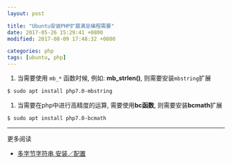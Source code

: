 ```yaml
---
layout: post

title: "Ubuntu安装PHP扩展满足编程需要"
date: 2017-05-26 15:29:41 +0800
modified: 2017-08-09 17:48:32 +0800

categories: php
tags: [ubuntu, php]
---
```


1. 当需要使用 `mb_*` 函数时候, 例如: **mb_strlen()**, 则需要安装`mbstring`扩展

```bash
$ sudo apt install php7.0-mbstring
```

1. 当需要在php中进行高精度的运算, 需要使用**bc函数**, 则需要安装**bcmath**扩展

```bash
$ sudo apt install php7.0-bcmath
```

---
更多阅读
- [多字节字符串 安装／配置](http://php.net/manual/zh/mbstring.installation.php)
